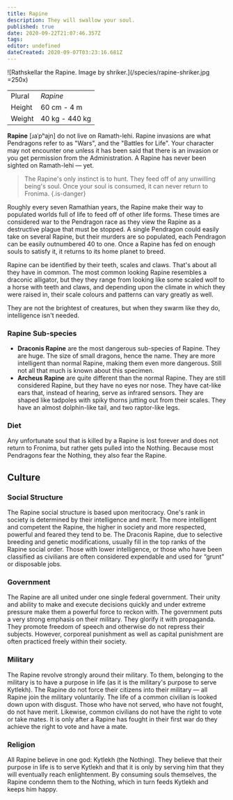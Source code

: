 ```yaml
---
title: Rapine
description: They will swallow your soul.
published: true
date: 2020-09-22T21:07:46.357Z
tags: 
editor: undefined
dateCreated: 2020-09-07T03:23:16.681Z
---
```


![Rathskellar the Rapine. Image by shriker.](/species/rapine-shriker.jpg =250x)

| | |
|-|-|
| Plural        | *Rapine* |
| Height        | 60 cm - 4 m |
| Weight        | 40 kg - 440 kg |

**Rapine** \[ɹaˈpʰajn\] do not live on Ramath-lehi. Rapine invasions are what Pendragons refer to as "Wars", and the "Battles for Life". Your character may not encounter one unless it has been said that there is an invasion or you get permission from the Administration. A Rapine has never been sighted on Ramath-lehi — yet.

> The Rapine's only instinct is to hunt. They feed off of any unwilling being's soul. Once your soul is consumed, it can never return to Fronima.
{.is-danger}

Roughly every seven Ramathian years, the Rapine make their way to populated worlds full of life to feed off of other life forms. These times are considered war to the Pendragon race as they view the Rapine as a destructive plague that must be stopped. A single Pendragon could easily take on several Rapine, but their murders are so populated, each Pendragon can be easily outnumbered 40 to one. Once a Rapine has fed on enough souls to satisfy it, it returns to its home planet to breed.

Rapine can be identified by their teeth, scales and claws. That's about all they have in common. The most common looking Rapine resembles a draconic alligator, but they they range from looking like some scaled wolf to a horse with teeth and claws, and depending upon the climate in which they were raised in, their scale colours and patterns can vary greatly as well.

They are not the brightest of creatures, but when they swarm like they do, intelligence isn't needed.

### Rapine Sub-species

* **Draconis Rapine** are the most dangerous sub-species of Rapine. They are huge. The size of small dragons, hence the name. They are more intelligent than normal Rapine, making them even more dangerous. Still not all that much is known about this specimen.
* **Archeus Rapine** are quite different than the normal Rapine. They are still considered Rapine, but they have no eyes nor nose. They have cat-like ears that, instead of hearing, serve as infrared sensors. They are shaped like tadpoles with spiky thorns jutting out from their scales. They have an almost dolphin-like tail, and two raptor-like legs.

### Diet

Any unfortunate soul that is killed by a Rapine is lost forever and does not return to Fronima, but rather gets pulled into the Nothing. Because most Pendragons fear the Nothing, they also fear the Rapine.

## Culture

### Social Structure

The Rapine social structure is based upon meritocracy. One's rank in society is determined by their intelligence and merit. The more intelligent and competent the Rapine, the higher in society and more respected, powerful and feared they tend to be. The Draconis Rapine, due to selective breeding and genetic modifications, usually fill in the top ranks of the Rapine social order. Those with lower intelligence, or those who have been classified as civilians are often considered expendable and used for “grunt” or disposable jobs.

### Government

The Rapine are all united under one single federal government. Their unity and ability to make and execute decisions quickly and under extreme pressure make them a powerful force to reckon with. The government puts a very strong emphasis on their military. They glorify it with propaganda. They promote freedom of speech and otherwise do not repress their subjects. However, corporeal punishment as well as capital punishment are often practiced freely within their society.

### Military

The Rapine revolve strongly around their military. To them, belonging to the military is to have a purpose in life (as it is the military's purpose to serve Kytlekh). The Rapine do not force their citizens into their military — all Rapine join the military voluntarily. The life of a common civilian is looked down upon with disgust. Those who have not served, who have not fought, do not have merit. Likewise, common civilians do not have the right to vote or take mates. It is only after a Rapine has fought in their first war do they achieve the right to vote and have a mate.

### Religion

All Rapine believe in one god: Kytlekh (the Nothing). They believe that their purpose in life is to serve Kytlekh and that it is only by serving him that they will eventually reach enlightenment. By consuming souls themselves, the Rapine condemn them to the Nothing, which in turn feeds Kytlekh and keeps him happy.